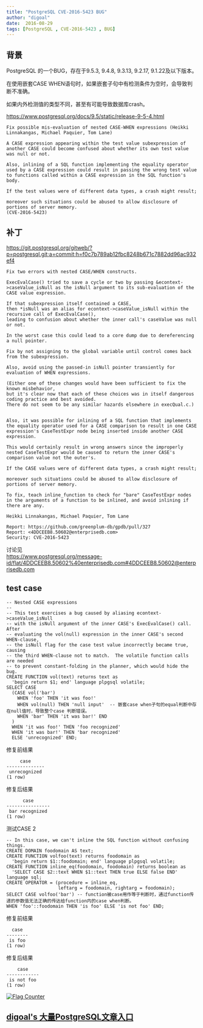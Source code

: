 ```yaml
---
title: "PostgreSQL CVE-2016-5423 BUG"
author: "digoal"
date:  2016-08-29
tags: [PostgreSQL , CVE-2016-5423 , BUG]
---
```

## 背景    
PostgreSQL 的一个BUG，存在于9.5.3, 9.4.8, 9.3.13, 9.2.17, 9.1.22及以下版本。    
  
在使用嵌套CASE WHEN语句时，如果嵌套子句中有检测条件为空时，会导致判断不准确。    
  
如果内外检测值的类型不同，甚至有可能导致数据库crash。    
  
https://www.postgresql.org/docs/9.5/static/release-9-5-4.html  
```
Fix possible mis-evaluation of nested CASE-WHEN expressions (Heikki Linnakangas, Michael Paquier, Tom Lane)  
  
A CASE expression appearing within the test value subexpression of another CASE could become confused about whether its own test value was null or not.   
  
Also, inlining of a SQL function implementing the equality operator used by a CASE expression could result in passing the wrong test value to functions called within a CASE expression in the SQL function's body.   
  
If the test values were of different data types, a crash might result;   
  
moreover such situations could be abused to allow disclosure of portions of server memory.   
(CVE-2016-5423)  
```
  
## 补丁  
https://git.postgresql.org/gitweb/?p=postgresql.git;a=commit;h=f0c7b789ab12fbc8248b671c7882dd96ac932ef4  
```
Fix two errors with nested CASE/WHEN constructs.  
  
ExecEvalCase() tried to save a cycle or two by passing &econtext->caseValue_isNull as the isNull argument to its sub-evaluation of the CASE value expression.    
  
If that subexpression itself contained a CASE,   
then *isNull was an alias for econtext->caseValue_isNull within the recursive call of ExecEvalCase(),   
leading to confusion about whether the inner call's caseValue was null or not.    
  
In the worst case this could lead to a core dump due to dereferencing a null pointer.    
  
Fix by not assigning to the global variable until control comes back from the subexpression.  
  
Also, avoid using the passed-in isNull pointer transiently for evaluation of WHEN expressions.    
  
(Either one of these changes would have been sufficient to fix the known misbehavior,   
but it's clear now that each of these choices was in itself dangerous coding practice and best avoided.  
There do not seem to be any similar hazards elsewhere in execQual.c.)  
  
  
Also, it was possible for inlining of a SQL function that implements the equality operator used for a CASE comparison to result in one CASE expression's CaseTestExpr node being inserted inside another CASE expression.    
  
This would certainly result in wrong answers since the improperly nested CaseTestExpr would be caused to return the inner CASE's comparison value not the outer's.    
  
If the CASE values were of different data types, a crash might result;   
  
moreover such situations could be abused to allow disclosure of portions of server memory.    
  
To fix, teach inline_function to check for "bare" CaseTestExpr nodes in the arguments of a function to be inlined, and avoid inlining if there are any.  
  
Heikki Linnakangas, Michael Paquier, Tom Lane  
  
Report: https://github.com/greenplum-db/gpdb/pull/327  
Report: <4DDCEEB8.50602@enterprisedb.com>  
Security: CVE-2016-5423  
```
  
讨论见  
https://www.postgresql.org/message-id/flat/4DDCEEB8.50602%40enterprisedb.com#4DDCEEB8.50602@enterprisedb.com  
  
  
## test case  
```
-- Nested CASE expressions  
--  
-- This test exercises a bug caused by aliasing econtext->caseValue_isNull  
-- with the isNull argument of the inner CASE's ExecEvalCase() call.  After  
-- evaluating the vol(null) expression in the inner CASE's second WHEN-clause,  
-- the isNull flag for the case test value incorrectly became true, causing  
-- the third WHEN-clause not to match.  The volatile function calls are needed  
-- to prevent constant-folding in the planner, which would hide the bug.  
CREATE FUNCTION vol(text) returns text as  
  'begin return $1; end' language plpgsql volatile;  
SELECT CASE  
  (CASE vol('bar')  
    WHEN 'foo' THEN 'it was foo!'  
    WHEN vol(null) THEN 'null input'  -- 嵌套case when子句的equal判断中存在null值时，导致整个case 判断错误。    
    WHEN 'bar' THEN 'it was bar!' END  
  )  
  WHEN 'it was foo!' THEN 'foo recognized'  
  WHEN 'it was bar!' THEN 'bar recognized'  
  ELSE 'unrecognized' END;  
```
  
修复前结果  
```
     case       
--------------  
 unrecognized  
(1 row)  
```
  
修复后结果  
```
      case        
----------------  
 bar recognized  
(1 row)  
```
  
测试CASE 2  
```
-- In this case, we can't inline the SQL function without confusing things.  
CREATE DOMAIN foodomain AS text;  
CREATE FUNCTION volfoo(text) returns foodomain as  
  'begin return $1::foodomain; end' language plpgsql volatile;  
CREATE FUNCTION inline_eq(foodomain, foodomain) returns boolean as  
  'SELECT CASE $2::text WHEN $1::text THEN true ELSE false END' language sql;  
CREATE OPERATOR = (procedure = inline_eq,  
                   leftarg = foodomain, rightarg = foodomain);  
SELECT CASE volfoo('bar') -- function被case用作等于判断时，通过function传递的参数值无法正确的传达给function内的case when判断。      
WHEN 'foo'::foodomain THEN 'is foo' ELSE 'is not foo' END;  
```
  
修复前结果  
```
  case    
--------  
 is foo  
(1 row)  
```
  
修复后结果  
```
    case      
------------  
 is not foo  
(1 row)  
```
  
  
  
<a rel="nofollow" href="http://info.flagcounter.com/h9V1"  ><img src="http://s03.flagcounter.com/count/h9V1/bg_FFFFFF/txt_000000/border_CCCCCC/columns_2/maxflags_12/viewers_0/labels_0/pageviews_0/flags_0/"  alt="Flag Counter"  border="0"  ></a>  
  
  
  
  
  
  
## [digoal's 大量PostgreSQL文章入口](https://github.com/digoal/blog/blob/master/README.md "22709685feb7cab07d30f30387f0a9ae")
  
